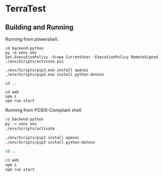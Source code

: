 # TerraTest

## Building and Running

Running from powershell:
```pwsh
cd backend-python
py -m venv env
Set-ExecutionPolicy -Scope CurrentUser -ExecutionPolicy RemoteSigned
./env/Scripts/activate.ps1

./env/Scripts/pip3.exe install openai
./env/Scripts/pip3.exe install python-dotenv

cd ..

cd web
npm i
npm run start
```

Running from POSIX-Compliant shell
```bash
cd backend-python
py -m venv env
./env/Scripts/activate

./env/Scripts/pip3 install openai
./env/Scripts/pip3 install python-dotenv

cd ..

cd web
npm i
npm run start
```